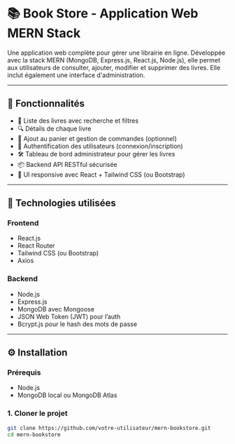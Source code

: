 # 📚 Book Store - Application Web MERN Stack

Une application web complète pour gérer une librairie en ligne. Développée avec la stack MERN (MongoDB, Express.js, React.js, Node.js), elle permet aux utilisateurs de consulter, ajouter, modifier et supprimer des livres. Elle inclut également une interface d'administration.

---

## 🚀 Fonctionnalités

- 🧾 Liste des livres avec recherche et filtres
- 🔍 Détails de chaque livre
- 🛒 Ajout au panier et gestion de commandes (optionnel)
- 🔐 Authentification des utilisateurs (connexion/inscription)
- 🛠️ Tableau de bord administrateur pour gérer les livres
- 📦 Backend API RESTful sécurisée
- 📱 UI responsive avec React + Tailwind CSS (ou Bootstrap)

---

## 🧱 Technologies utilisées

### Frontend
- React.js
- React Router
- Tailwind CSS (ou Bootstrap)
- Axios

### Backend
- Node.js
- Express.js
- MongoDB avec Mongoose
- JSON Web Token (JWT) pour l’auth
- Bcrypt.js pour le hash des mots de passe

---

## ⚙️ Installation

### Prérequis

- Node.js
- MongoDB local ou MongoDB Atlas

### 1. Cloner le projet

```bash
git clone https://github.com/votre-utilisateur/mern-bookstore.git
cd mern-bookstore
